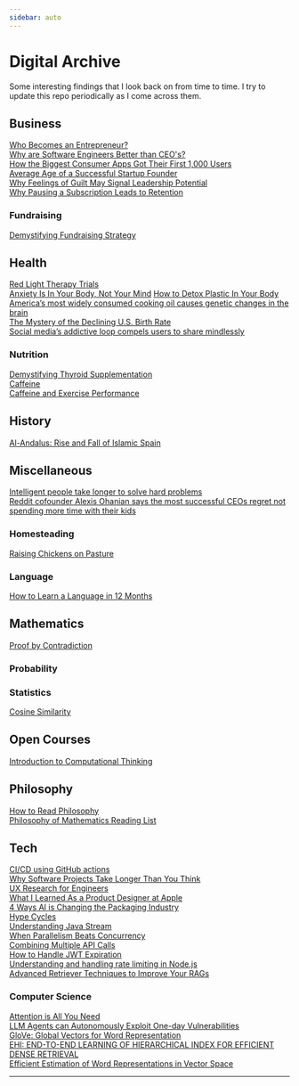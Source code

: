 ```yaml
---
sidebar: auto
---
```


# Digital Archive

Some interesting findings that I look back on from time to time. I try to update this repo periodically as I come across them. 

## Business
<a href="https://www.generalist.com/briefing/who-becomes-an-entrepreneur?utm_source=pocket_saves">Who Becomes an Entrepreneur?</a></br>
<a href="https://iism.org/article/so-why-are-software-engineers-better-ceos-60?utm_source=pocket_mylist">Why are Software Engineers Better than CEO's?</a></br>
<a href="https://www.lennysnewsletter.com/p/how-the-biggest-consumer-apps-got?utm_source=pocket_mylist">How the Biggest Consumer Apps Got Their First 1,000 Users</a></br>
<a href="https://hbr.org/2018/07/research-the-average-age-of-a-successful-startup-founder-is-45?utm_source=pocket_mylist">Average Age of a Successful Startup Founder</a></br>
<a href="https://www.gsb.stanford.edu/insights/why-feelings-guilt-may-signal-leadership-potential">Why Feelings of Guilt May Signal Leadership Potential</a></br>
<a href="https://recurly.com/blog/why-pausing-a-subscription-can-be-a-powerful-retention-tactic/?utm_source=pocket_saves">Why Pausing a Subscription Leads to Retention</a></br>

### Fundraising
<a href="https://toucantech.com/news/fundraising-ideas/203/203-Demystifying-fundraising-strategy-The-round-up">Demystifying Fundraising Strategy</a></br>

## Health
<a href="https://heliotherapy.institute/red-light-therapy-trials/?utm_source=pocket_mylist">Red Light Therapy Trials</a></br>
<a href="https://elemental.medium.com/anxiety-is-in-your-body-not-your-mind-93031abd14eb">Anxiety Is In Your Body, Not Your Mind</a>
<a href="https://www.consultantnutritionist.com/herbal-medicine/108-how-to-detox-plastic-particles-that-are-in-everyones-body.html?utm_source=pocket_saves">How to Detox Plastic In Your Body</a></br>
<a href="https://www.universityofcalifornia.edu/news/americas-most-widely-consumed-cooking-oil-causes-genetic-changes-brain?utm_source=pocket_saves">America’s most widely consumed cooking oil causes genetic changes in the brain</a></br>
<a href="https://econofact.org/the-mystery-of-the-declining-u-s-birth-rate?utm_source=pocket_saves">The Mystery of the Declining U.S. Birth Rate</a></br>
<a href="https://dornsife.usc.edu/news/stories/social-media-addiction-share-mindlessly/?utm_source=pocket_saves">Social media’s addictive loop compels users to share mindlessly</a></br>

### Nutrition
<a href="https://dannyroddy.substack.com/p/demystifying-thyroid-supplementation?utm_source=pocket_mylist">Demystifying Thyroid Supplementation</a></br>
<a href="http://raypeat.com/articles/articles/caffeine.shtml?utm_source=pocket_mylist">Caffeine</a></br>
<a href="https://grapplinglane.substack.com/p/gl-9-caffeine-and-exercise-performance">Caffeine and Exercise Performance</a></br>

## History

<a href="https://www.spainthenandnow.com/spanish-history/al-andalus-rise-and-fall-of-islamic-spain?utm_source=pocket_saves">Al-Andalus: Rise and Fall of Islamic Spain</a></br>

## Miscellaneous
<a href="https://bigthink.com/neuropsych/intelligent-people-slower-solve-hard-problems/?utm_source=pocket_saves">Intelligent people take longer to solve hard problems</a></br>
<a href="https://www.businessinsider.com/reddit-cofounder-alexis-ohanian-on-ceo-regrets-missing-family-time-2023-8?utm_source=pocket_saves">Reddit cofounder Alexis Ohanian says the most successful CEOs regret not spending more time with their kids</a></br>

### Homesteading
<a href="https://farminence.com/raising-chickens-on-pasture/">Raising Chickens on Pasture</a></br>

### Language
<a href="https://runwes.com/2020/02/11/howilearnedfrench.html?utm_source=pocket_mylist">How to Learn a Language in 12 Months</a>

## Mathematics
<a href="https://en.wikipedia.org/wiki/Proof_by_contradiction">Proof by Contradiction</a></br>

### Probability
### Statistics
<a href="https://en.wikipedia.org/wiki/Cosine_similarity" target="_blank">Cosine Similarity</a>

## Open Courses
<a href="https://computationalthinking.mit.edu/Spring21/">Introduction to Computational Thinking</a></br>

## Philosophy
<a href="https://psyche.co/guides/how-to-read-philosophy-with-an-adversarial-approach?utm_source=pocket_mylist">How to Read Philosophy</a></br>
<a href="https://www.logicmatters.net/2020/11/16/philosophy-of-mathematics-a-reading-list/?utm_source=pocket_mylist">Philosophy of Mathematics Reading List</a></br>
<a href="https://dvassallo.medium.com/only-intrinsic-motivation-lasts-92c0497cf97c"></a>

## Tech

<a href="https://github.blog/2022-02-02-build-ci-cd-pipeline-github-actions-four-steps/?utm_source=pocket_mylist">CI/CD using GitHub actions</a></br>
<a href="https://erikbern.com/2019/04/15/why-software-projects-take-longer-than-you-think-a-statistical-model.html?utm_source=pocket_mylist">Why Software Projects Take Longer Than You Think</a></br>
<a href="https://askwhy.substack.com/p/ux-research-for-engineers">UX Research for Engineers</a></br>
<a href="https://medium.com/@pachecoandrea/what-i-learned-as-a-product-designer-at-apple-35341d9ced8a">What I Learned As a Product Designer at Apple</a></br>
<a href="https://www.monolithai.com/blog/4-ways-ai-is-changing-the-packaging-industry?utm_source=pocket_saves">4 Ways AI is Changing the Packaging Industry</a></br>
<a href="https://www.bitecode.dev/p/hype-cycles?utm_source=pocket_saves">Hype Cycles</a></br>
<a href="https://medium.com/swlh/understanding-java-streams-e0f2df12441f#:~:text=Java%20Streams%20are%20basically%20a,gets%20applied%20to%20our%20sequence.">Understanding Java Stream</a></br>
<a href="https://betterprogramming.pub/when-parallelism-beats-concurrency-5f52d7012944">When Parallelism Beats Concurrency</a></br>
<a href="https://medium.com/swlh/combining-multiple-api-calls-with-completablefuture-1d9d27e03bec">Combining Multiple API Calls</a></br>
<a href="https://gist.github.com/soulmachine/b368ce7292ddd7f91c15accccc02b8df?utm_source=pocket_saves">How to Handle JWT Expiration</a></br>
<a href="https://blog.logrocket.com/rate-limiting-node-js/?utm_source=pocket_saves">Understanding and handling rate limiting in Node.js</a></br>
<a href="https://towardsdatascience.com/advanced-retriever-techniques-to-improve-your-rags-1fac2b86dd61" target="_blank">Advanced Retriever Techniques to Improve Your RAGs</a>

### Computer Science
<a href="https://arxiv.org/abs/1706.03762" target="_blank">Attention is All You Need</a></br>
<a href="https://arxiv.org/pdf/2404.08144" target="_blank">LLM Agents can Autonomously Exploit One-day Vulnerabilities</a></br>
<a href="https://www-nlp.stanford.edu/pubs/glove.pdf" target="_blank">GloVe: Global Vectors for Word Representation</a></br>
<a href="https://arxiv.org/pdf/2310.08891" target="_blank">EHI: END-TO-END LEARNING OF HIERARCHICAL INDEX FOR EFFICIENT DENSE RETRIEVAL</a></br>
<a href="https://arxiv.org/abs/1301.3781" target="_blank">Efficient Estimation of Word Representations in Vector Space</a></br>

---

<section-contents />